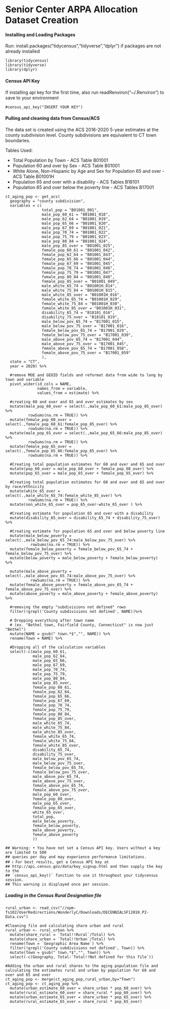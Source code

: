 # Senior Center ARPA Allocation Dataset Creation

#### Installing and Loading Packages

Run: install.packages(“tidycensus”,“tidyverse”,“dplyr”) if packages are
not already installed

    library(tidycensus)
    library(tidyverse)
    library(dplyr)

#### Census API Key

If installing api key for the first time, also run
readRenviron(“~/.Renviron”) to save to your environment

    #census_api_key("INSERT YOUR KEY")

#### Pulling and cleaning data from Census/ACS

The data set is created using the ACS 2016-2020 5-year estimates at the
county subdivision level. County subdivisions are equivalent to CT town
boundaries.

Tables Used:

-   Total Population by Town - ACS Table B01001
-   Population 60 and over by Sex - ACS Table B01001
-   White Alone, Non-Hispanic by Age and Sex for Population 65 and
    over - ACS Table B01001H
-   Population 65 and over with a disability - ACS Tables B18101
-   Population 65 and over below the poverty line - ACS Tables B17001

<!-- -->

    ct_aging_pop <- get_acs(
      geography = "county subdivision",
      variables = c(
                    total_pop = "B01001_001",
                    male_pop_60_61 = "B01001_018",
                    male_pop_62_64 = "B01001_019",
                    male_pop_65_66 = "B01001_020", 
                    male_pop_67_69 = "B01001_021", 
                    male_pop_70_74 = "B01001_022",
                    male_pop_75_79 = "B01001_023", 
                    male_pop_80_84 = "B01001_024", 
                    male_pop_85_over = "B01001_025",
                    female_pop_60_61 = "B01001_042",
                    female_pop_62_64 = "B01001_043",
                    female_pop_65_66 = "B01001_044", 
                    female_pop_67_69 = "B01001_045", 
                    female_pop_70_74 = "B01001_046",
                    female_pop_75_79 = "B01001_047", 
                    female_pop_80_84 = "B01001_048", 
                    female_pop_85_over = "B01001_049",
                    male_white_65_74 = "B01001H_014", 
                    male_white_75_84 = "B01001H_015", 
                    male_white_85_over = "B01001H_016",
                    female_white_65_74 = "B01001H_029", 
                    female_white_75_84 = "B01001H_030", 
                    female_white_85_over = "B01001H_031",
                    disability_65_74 = "B18101_016",
                    disability_75_over = "B18101_019",
                    male_below_pov_65_74 = "B17001_015",
                    male_below_pov_75_over = "B17001_016",
                    female_below_pov_65_74 = "B17001_029",
                    female_below_pov_75_over = "B17001_030",
                    male_above_pov_65_74 = "B17001_044",
                    male_above_pov_75_over = "B17001_045",
                    female_above_pov_65_74 = "B17001_058",
                    female_above_pov_75_over = "B17001_059"
                    ),
      state = "CT",
      year = 2020) %>%
      
      #remove MOE and GEOID fields and reformat data from wide to long by town and variable
      pivot_wider(id_cols = NAME,
                  names_from = variable,
                  values_from = estimate) %>%
      
      #creating 60 and over and 65 and over estimates by sex
      mutate(male_pop_60_over = select(.,male_pop_60_61:male_pop_85_over) %>% 
              rowSums(na.rm = TRUE)) %>%
      mutate(female_pop_60_over = select(.,female_pop_60_61:female_pop_85_over) %>%
              rowSums(na.rm = TRUE)) %>%
      mutate(male_pop_65_over = select(.,male_pop_65_66:male_pop_85_over) %>% 
              rowSums(na.rm = TRUE)) %>%
      mutate(female_pop_65_over = select(.,female_pop_65_66:female_pop_85_over) %>%
              rowSums(na.rm = TRUE)) %>%
      
      #Creating total population estimates for 60 and over and 65 and over
      mutate(pop_60_over = male_pop_60_over + female_pop_60_over) %>% 
      mutate(pop_65_over = male_pop_65_over + female_pop_65_over) %>% 
      
      #Creating total population estimates for 60 and over and 65 and over by race/ethnicity
      mutate(white_65_over = select(.,male_white_65_74:female_white_85_over) %>% 
              rowSums(na.rm = TRUE)) %>%
      mutate(non_white_65_over = pop_65_over-white_65_over ) %>% 
      
      #Creating estimate for population 65 and over with a disability
      mutate(disability_65_over = disability_65_74 + disability_75_over) %>% 
      
      #Creating estimate for population 65 and over and below poverty line
      mutate(male_below_poverty = select(.,male_below_pov_65_74:male_below_pov_75_over) %>% 
               rowSums(na.rm = TRUE)) %>%
      mutate(female_below_poverty = female_below_pov_65_74 + female_below_pov_75_over) %>%
      mutate(below_poverty = male_below_poverty + female_below_poverty) %>%
      
      mutate(male_above_poverty = select(.,male_above_pov_65_74:male_above_pov_75_over) %>% 
               rowSums(na.rm = TRUE)) %>%
      mutate(female_above_poverty = female_above_pov_65_74 + female_above_pov_75_over) %>%
      mutate(above_poverty = male_above_poverty + female_above_poverty) %>%

      #removing the empty "subdivisions not defined" rows
      filter(!grepl('County subdivisions not defined', NAME))%>%
      
      # Dropping everything after town name
      # (ex. "Bethel town, Fairfield County, Connecticut" is now just "Bethel")
      mutate(NAME = gsub(" town.*$","", NAME)) %>%
      rename(Town = NAME) %>%
      
      #Dropping all of the calculation variables
      select(-c(male_pop_60_61,
                male_pop_62_64,
                male_pop_65_66, 
                male_pop_67_69, 
                male_pop_70_74,
                male_pop_75_79, 
                male_pop_80_84, 
                male_pop_85_over,
                female_pop_60_61,
                female_pop_62_64,
                female_pop_65_66, 
                female_pop_67_69, 
                female_pop_70_74,
                female_pop_75_79, 
                female_pop_80_84, 
                female_pop_85_over,
                male_white_65_74, 
                male_white_75_84, 
                male_white_85_over,
                female_white_65_74, 
                female_white_75_84, 
                female_white_85_over,
                disability_65_74,
                disability_75_over,
                male_below_pov_65_74,
                male_below_pov_75_over,
                female_below_pov_65_74,
                female_below_pov_75_over,
                male_above_pov_65_74,
                male_above_pov_75_over,
                female_above_pov_65_74,
                female_above_pov_75_over,
                male_pop_60_over,
                female_pop_60_over, 
                male_pop_65_over, 
                female_pop_65_over,
                white_65_over,
                total_pop,
                male_below_poverty,
                female_below_poverty,
                male_above_poverty,
                female_above_poverty
                ))

    ## Warning: • You have not set a Census API key. Users without a key are limited to 500
    ## queries per day and may experience performance limitations.
    ## ℹ For best results, get a Census API key at
    ## http://api.census.gov/data/key_signup.html and then supply the key to the
    ## `census_api_key()` function to use it throughout your tidycensus session.
    ## This warning is displayed once per session.

##### Loading in the Census Rural Designation file

    rural_urban <- read_csv("//opm-fs102/UserRedirections/WonderlyC/Downloads/DECENNIALSF12010.P2-Data.csv")

    #Cleaning file and calculating share urban and rural
    rural_urban <- rural_urban %>%
      mutate(share_rural = `Total!!Rural`/Total) %>%
      mutate(share_urban = `Total!!Urban`/Total) %>%
      rename(Town = `Geographic Area Name`) %>% 
      filter(!grepl('County subdivisions not defined', Town)) %>%
      mutate(Town = gsub(" town.*$","", Town)) %>%
      select(-c(Geography, Total:`Total!!Not defined for this file`))
      
    #Adding the urban and rural shares to the aging population file and calculating the estimates rural and urban by population for 60 and over and 65 and over
    ct_aging_pop <- merge(ct_aging_pop,rural_urban,by="Town")
    ct_aging_pop <- ct_aging_pop %>%
      mutate(urban_estimate_60_over = share_urban * pop_60_over) %>%
      mutate(rural_estimate_60_over = share_rural * pop_60_over) %>%
      mutate(urban_estimate_65_over = share_urban * pop_65_over) %>%
      mutate(rural_estimate_65_over = share_rural * pop_65_over)
